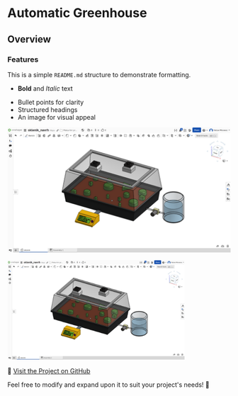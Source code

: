 # Automatic Greenhouse
## Overview
### Features
This is a simple `README.md` structure to demonstrate formatting.

* **Bold** and *Italic* text
- Bullet points for clarity
- Structured headings
- An image for visual appeal

![Example Image](https://github.com/vacmor119/Automatic-Greenhouse/blob/main/images/vizualizace/pohled1.png)

<img src="https://github.com/vacmor119/Automatic-Greenhouse/blob/main/images/vizualizace/pohled1.png" alt="Example Image" width="400"/>


🔗 [Visit the Project on GitHub](https://github.com/vacmor119/Automatic-Greenhouse)

Feel free to modify and expand upon it to suit your project's needs! 🚀
